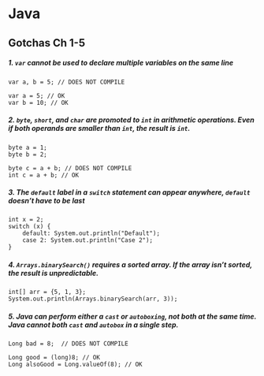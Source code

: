 # Java

## Gotchas Ch 1-5
##### 1. ```var``` cannot be used to declare multiple variables on the same line
```
var a, b = 5; // DOES NOT COMPILE

var a = 5; // OK
var b = 10; // OK
```

##### 2. ```byte```, ```short```, and ```char``` are promoted to ```int``` in arithmetic operations. Even if both operands are smaller than ```int```, the result is ```int```.
```
byte a = 1;
byte b = 2;

byte c = a + b; // DOES NOT COMPILE
int c = a + b; // OK
```

##### 3. The ```default``` label in a ```switch``` statement can appear anywhere, ```default``` doesn’t have to be last
```
int x = 2;
switch (x) {
    default: System.out.println("Default");
    case 2: System.out.println("Case 2");
}
```
##### 4. ```Arrays.binarySearch()``` requires a sorted array. If the array isn’t sorted, the result is unpredictable.
```
int[] arr = {5, 1, 3};
System.out.println(Arrays.binarySearch(arr, 3)); 
```

##### 5. Java can perform either a ```cast``` or ```autoboxing```, not both at the same time. Java cannot both ```cast``` and ```autobox``` in a single step.
```
Long bad = 8;  // DOES NOT COMPILE

Long good = (long)8; // OK 
Long alsoGood = Long.valueOf(8); // OK
```

